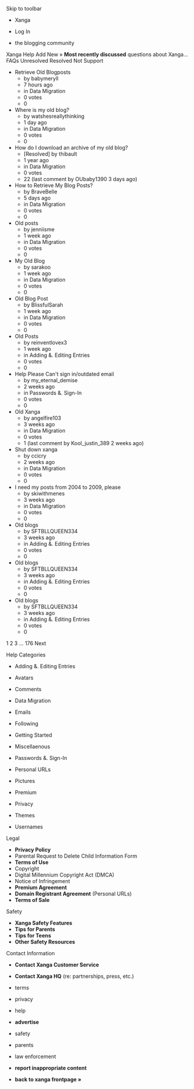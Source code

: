 Skip to toolbar

*   Xanga

*   Log In

*   the blogging community

Xanga Help Add New » **Most recently discussed** questions about Xanga… FAQs Unresolved Resolved Not Support

*   Retrieve Old Blogposts
    *   by babymeryll
    *   7 hours ago
    *   in Data Migration
    *   0 votes
    *   0
*   Where is my old blog?
    *   by watshesreallythinking
    *   1 day ago
    *   in Data Migration
    *   0 votes
    *   0
*   How do I download an archive of my old blog?
    *   \[Resolved\] by thibault
    *   1 year ago
    *   in Data Migration
    *   0 votes
    *   22 (last comment by OUbaby1390 3 days ago)
*   How to Retrieve My Blog Posts?
    *   by BraveBelle
    *   5 days ago
    *   in Data Migration
    *   0 votes
    *   0
*   Old posts
    *   by jenniisme
    *   1 week ago
    *   in Data Migration
    *   0 votes
    *   0
*   My Old Blog
    *   by sarakoo
    *   1 week ago
    *   in Data Migration
    *   0 votes
    *   0
*   Old Blog Post
    *   by BlissfulSarah
    *   1 week ago
    *   in Data Migration
    *   0 votes
    *   0
*   Old Posts
    *   by reinventlovex3
    *   1 week ago
    *   in Adding &. Editing Entries
    *   0 votes
    *   0
*   Help Please Can't sign in/outdated email
    *   by my\_eternal\_demise
    *   2 weeks ago
    *   in Passwords &. Sign-In
    *   0 votes
    *   0
*   Old Xanga
    *   by angelfire103
    *   3 weeks ago
    *   in Data Migration
    *   0 votes
    *   1 (last comment by Kool\_justin\_389 2 weeks ago)
*   Shut down xanga
    *   by ccicry
    *   2 weeks ago
    *   in Data Migration
    *   0 votes
    *   0
*   I need my posts from 2004 to 2009, please
    *   by skiwithmenes
    *   3 weeks ago
    *   in Data Migration
    *   0 votes
    *   0
*   Old blogs
    *   by SFTBLLQUEEN334
    *   3 weeks ago
    *   in Adding &. Editing Entries
    *   0 votes
    *   0
*   Old blogs
    *   by SFTBLLQUEEN334
    *   3 weeks ago
    *   in Adding &. Editing Entries
    *   0 votes
    *   0
*   Old blogs
    *   by SFTBLLQUEEN334
    *   3 weeks ago
    *   in Adding &. Editing Entries
    *   0 votes
    *   0

1 2 3 ... 176 Next

Help Categories

*   Adding &. Editing Entries
*   Avatars
*   Comments
*   Data Migration
*   Emails
*   Following
*   Getting Started
*   Miscellaenous

*   Passwords &. Sign-In
*   Personal URLs
*   Pictures
*   Premium
*   Privacy
*   Themes
*   Usernames

Legal

*   **Privacy Policy**
*   Parental Request to Delete Child Information Form
*   **Terms of Use**
*   Copyright
*   Digital Millennium Copyright Act (DMCA)
*   Notice of Infringement
*   **Premium Agreement**
*   **Domain Registrant Agreement** (Personal URLs)
*   **Terms of Sale**

Safety

*   **Xanga Safety Features**
*   **Tips for Parents**
*   **Tips for Teens**
*   **Other Safety Resources**

Contact Information

*   **Contact Xanga Customer Service**
*   **Contact Xanga HQ** (re: partnerships, press, etc.)

*   terms
*   privacy
*   help
*   **advertise**

*   safety
*   parents
*   law enforcement
*   **report inappropriate content**

*   **back to xanga frontpage »**